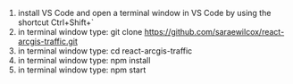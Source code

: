 1. install VS Code and open a terminal window in VS Code by using the shortcut Ctrl+Shift+`
2. in terminal window type: git clone https://github.com/saraewilcox/react-arcgis-traffic.git
3. in terminal window type: cd react-arcgis-traffic
4. in terminal window type: npm install
5. in terminal window type: npm start
